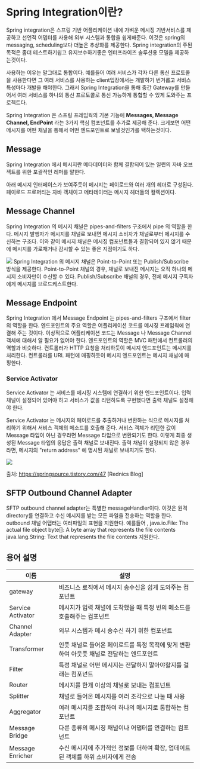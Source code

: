
# Spring Integration이란?
Spring integration은 스프링 기반 어플리케이션 내에 가벼운 메시징 기반서비스를 제공하고 선언적 어뎁터를 사용해 외부 시스템과 통합을 쉽게해준다. 이것은 spring의 messaging, scheduling보다 더높은 추상화를 제공한다. Spring integration의 주된 목적은 좀더 테스트하기쉽고 유지보수하기좋은 엔터프라이즈 솔루션용 모델을 제공하는것이다.


사용하는 이유는 말그대로 통합이다. 예를들어 여러 서비스가 각자 다른 통신 프로토콜을 사용한다면 그 여러 서비스를 사용하는 client입장에서는 개발하기 번거롭고 서비스 특성마다 개발을 해야한다. 그래서 Spring Integration을 통해 중간 Gateway를 만들어서 여러 서비스를 하나의 통신 프로토콜로 통신 가능하게 통합할 수 있게 도와주는 프로젝트다.




Spring Integration 은 스프링 프레임웍의 기본 기능에 **Messages, Message Channel, EndPoint** 라는 3가지 핵심 컴포넌트를 추가로 제공해 준다.
크게보면 어떤 메시지를 어떤 채널을 통해서 어떤 엔드포인트로 보낼것인가를 택하는것이다.


## Message

Spring Integration 에서 메시지란 메타데이터와 함께 결합되어 있는 일련의 자바 오브젝트를 위한 포괄적인 레퍼를 말한다.

아래 메시지 인터페이스가 보여주듯이 메시지는 페이로드와 여러 개의 헤더로 구성된다. 페이로드 프로퍼티는 자바 객체이고 메타데이터는 메시지 헤더들의 컬렉션이다.


## Message Channel
Spring Integration 의 메시지 채널은 pipes-and-filters 구조에서 pipe 의 역할을 한다. 메시지 발행자가 메시지를 채널로 보내면 메시지 소비자가 채널로부터 메시지를 수신하는 구조다. 이와 같이 메시지 채널은 메시징 컴포넌트들과 결합되어 있지 않기 때문에 메시지를 가로채거나 감시할 수 있는 좋은 지점이기도 하다.

![](https://i.imgur.com/VNYd2a1.jpg)
Spring Integration 의 메시지 채널은 Point-to-Point 또는 Publish/Subscribe 방식을 제공한다. Point-to-Point 채널의 경우, 채널로 보내진 메시지는 오직 하나의 메시지 소비자만이 수신할 수 있다. Publish/Subscribe 채널의 경우, 전체 메시지 구독자에게 메시지를 브로드케스트한다.



## Message Endpoint
Spring Integration 에서 Message Endpoint 는 pipes-and-filters 구조에서 filter 의 역할을 한다. 엔드포인트의 주요 역할은 어플리케이션 코드를 메시징 프레임웍에 연결해 주는 것이다. 이상적으로 어플리케이션 코드는 Message 나 Message Channel 객체에 대해서 알 필요가 없어야 한다. 엔드포인트의 역할은 MVC 패턴에서 컨트롤러의 역할과 비슷하다.  컨트롤러가 HTTP 요청을 처리하듯이 메시지 엔드포인트는 메시지를 처리한다. 컨트롤러를 URL 패턴에 매핑하듯이 메시지 엔드포인트는 메시지 채널에 매핑한다.


### Service Activator

Service Activator 는 서비스를 메시징 시스템에 연결하기 위한 엔드포인트이다. 입력 채널이 설정되어 있어야 하고 서비스가 값을 리턴하도록 구현했다면 출력 채널도 설정해야 한다.

Service Activator 는 메시지의 페이로드를 추출하거나 변환하는 식으로 메시지를 처리하기 위해서 서비스 객체의 메소드를 호출해 준다. 서비스 객체가 리턴한 값이 Message 타입이 아닌 경우라면 Message 타입으로 변환되기도 한다. 이렇게 최종 생성된 Message 타입의 응답은 출력 채널로 보내진다. 출력 채널이 설정되지 않은 경우라면, 메시지의 "return address" 에 명시된  채널로 보내지기도 한다.





![](https://i.imgur.com/H9nzIfP.jpg)

출처: https://springsource.tistory.com/47 [Rednics Blog]





## SFTP Outbound Channel Adapter
SFTP outbound channel adapter는 특별한 messageHandler이다. 이것은 원격 directory를 연결하고 수신 메시지를 받는 모든 파일을 전송하는 역할을 한다. outbound 채널 어댑터는 여러파일의 표현을 지원한다. 예를들어 ,
java.io.File: The actual file object
byte[]: A byte array that represents the file contents
java.lang.String: Text that represents the file contents
지원한다.



## 용어 설명
|이름|설명|
|-|-|
|gateway | 비즈니스 로직에서 메시지 송수신을 쉽게 도와주는 컴포넌트 |
|Service Activator | 메시지가 입력 채널에 도착했을 때 특정 빈의 메소드를 호출해주는 컴포넌트 |
|Channel Adapter | 외부 시스템과 메시 송수신 하기 위한 컴포넌트 |
|Transformer | 인풋 채널로 들어온 페이로드를 특정 목적에 맞게 변환하여 아웃풋 채널로 전달하는 엔드포인트 |
|Filter | 특정 채널로 어떤 메시지는 전달하지 말아야할지를 걸래는 컴포넌트 |
|Router | 메시지를 한개 이상의 채널로 보내는 컴포넌트 |
|Splitter | 채널로 들어온 메시지를 여러 조각으로 나눌 때 사용 |
|Aggregator | 여러 메시지를 조합하여 하나의 메시지로 통합하는 컴포넌트 |
|Message Bridge | 다른 종류의 메시징 채널이나 어댑터를 연결하는 컴포넌트 |
|Message Enricher | 수신 메시지에 추가적인 정보를 더하여 확장, 업데이트 된 객체를 하위 소비자에게 전송 |



